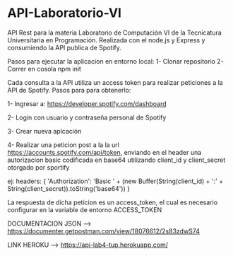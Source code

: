 # API-Laboratorio-VI

API Rest para la materia Laboratorio de Computación VI de la Tecnicatura Universitaria en Programación.
Realizada con el node.js y Express y consumiendo la API publica de Spotify.

Pasos para ejecutar la aplicacion en entorno local:
1- Clonar repositorio
2- Correr en cosola npm init

Cada consulta a la API utiliza un access token para realizar peticiones a la API de Spotify. Pasos para para obtenerlo:

1- Ingresar a: https://developer.spotify.com/dashboard

2- Login con usuario y contraseña personal de Spotify

3- Crear nueva aplcación

4- Realizar una peticion post a la la url https://accounts.spotify.com/api/token, enviando en el header una autorizacion basic codificada en base64 utilizando client_id y client_secret otorgado por sportify

ej:
headers: {
        'Authorization': 'Basic ' + (new Buffer(String(client_id) + ':' + String(client_secret)).toString('base64'))
      }
      
La respuesta de dicha peticion es un access_token, el cual es necesario configurar en la variable de entorno ACCESS_TOKEN


DOCUMENTACION JSON --> https://documenter.getpostman.com/view/18076612/2s83zdwS74

LINK HEROKU --> https://api-lab4-tup.herokuapp.com/

